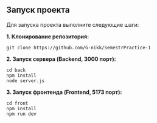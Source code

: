 ## Запуск проекта

Для запуска проекта выполните следующие шаги:

**1. Клонирование репозитория:**

```
git clone https://github.com/G-nikk/SemestrPractice-1
```
**2. Запуск сервера (Backend, 3000 порт):**

```
cd back
npm install
node server.js
```
**3. Запуск фронтенда (Frontend, 5173 порт):**
```
cd front
npm install
npm run dev
```
